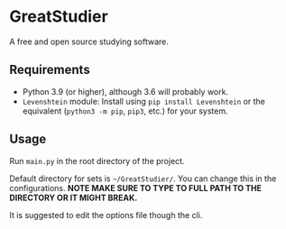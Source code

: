 # GreatStudier

A free and open source studying software. 

## Requirements

- Python 3.9 (or higher), although 3.6 will probably work.
- `Levenshtein` module: Install using `pip install Levenshtein` or the equivalent (`python3 -m pip`, `pip3`, etc.) for your system.

## Usage

Run `main.py` in the root directory of the project.

Default directory for sets is `~/GreatStudier/`. You can change this in the configurations. **NOTE MAKE SURE TO TYPE TO FULL PATH TO THE DIRECTORY OR IT MIGHT BREAK.**

It is suggested to edit the options file though the cli.

